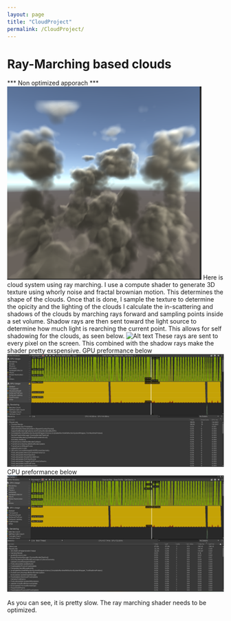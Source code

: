 ```yaml
---
layout: page
title: "CloudProject"
permalink: /CloudProject/
---
```

# Ray-Marching based clouds
*** Non optimized apporach ***
![Alt text](../Screenshot%202023-05-03%20215210.png)
Here is cloud system using ray marching. I use a compute shader to generate 3D texture using whorly noise and fractal brownian motion.
This determines the shape of the clouds. Once that is done, I sample the texture to determine the opicity and the lighting of the clouds
I calculate the in-scattering and shadows of the clouds by marching rays forward and sampling points inside a set volume. Shadow rays
are then sent toward the light source to determine how much light is rearching the current point. This allows for self shadowing
for the clouds, as seen below.
![Alt text](../CloudRotateClip.gif)
These rays are sent to every pixel on the screen. This combined with the shadow rays make the shader pretty exspensive.
GPU preformance below
![Alt text](../Current%20Preformance%20GPU.jpg)
CPU preformance below
![Alt text](../Current%20Preformance.jpg)

As you can see, it is pretty slow. The ray marching shader needs to be optimized.